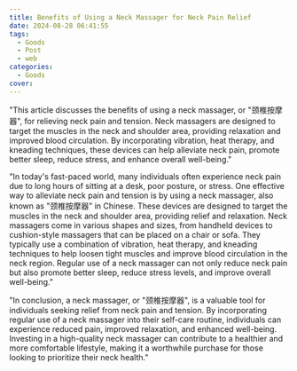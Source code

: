 ```yaml
---
title: Benefits of Using a Neck Massager for Neck Pain Relief
date: 2024-08-28 06:41:55
tags:
  - Goods
  - Post
  - web
categories:
  - Goods
cover: 
---
```


"This article discusses the benefits of using a neck massager, or \"颈椎按摩器\", for relieving neck pain and tension. Neck massagers are designed to target the muscles in the neck and shoulder area, providing relaxation and improved blood circulation. By incorporating vibration, heat therapy, and kneading techniques, these devices can help alleviate neck pain, promote better sleep, reduce stress, and enhance overall well-being."

"In today's fast-paced world, many individuals often experience neck pain due to long hours of sitting at a desk, poor posture, or stress. One effective way to alleviate neck pain and tension is by using a neck massager, also known as \"颈椎按摩器\" in Chinese. These devices are designed to target the muscles in the neck and shoulder area, providing relief and relaxation. Neck massagers come in various shapes and sizes, from handheld devices to cushion-style massagers that can be placed on a chair or sofa. They typically use a combination of vibration, heat therapy, and kneading techniques to help loosen tight muscles and improve blood circulation in the neck region. Regular use of a neck massager can not only reduce neck pain but also promote better sleep, reduce stress levels, and improve overall well-being."

"In conclusion, a neck massager, or \"颈椎按摩器\", is a valuable tool for individuals seeking relief from neck pain and tension. By incorporating regular use of a neck massager into their self-care routine, individuals can experience reduced pain, improved relaxation, and enhanced well-being. Investing in a high-quality neck massager can contribute to a healthier and more comfortable lifestyle, making it a worthwhile purchase for those looking to prioritize their neck health."
